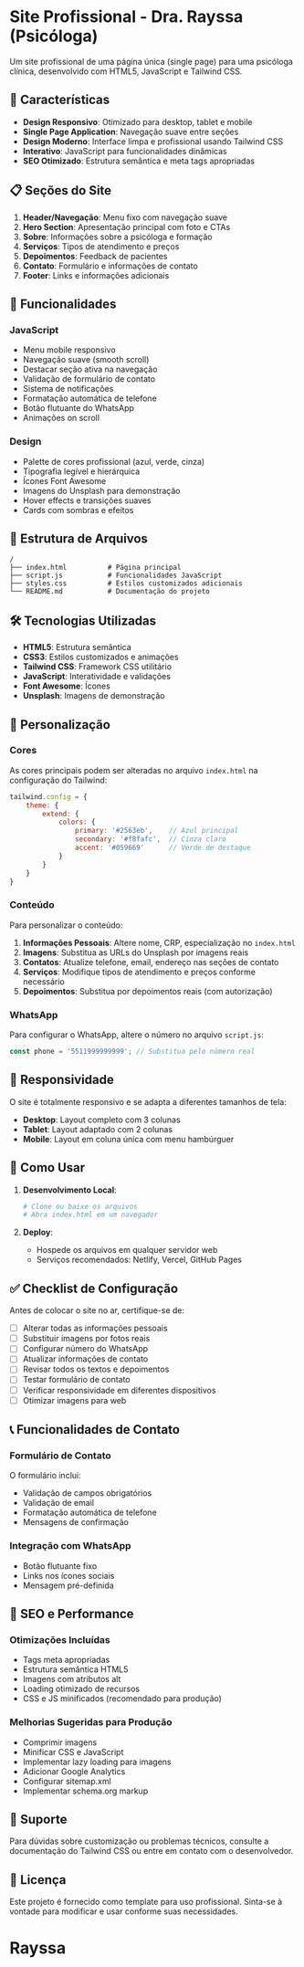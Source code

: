 # Site Profissional - Dra. Rayssa (Psicóloga)

Um site profissional de uma página única (single page) para uma psicóloga clínica, desenvolvido com HTML5, JavaScript e Tailwind CSS.

## 🎯 Características

- **Design Responsivo**: Otimizado para desktop, tablet e mobile
- **Single Page Application**: Navegação suave entre seções
- **Design Moderno**: Interface limpa e profissional usando Tailwind CSS
- **Interativo**: JavaScript para funcionalidades dinâmicas
- **SEO Otimizado**: Estrutura semântica e meta tags apropriadas

## 📋 Seções do Site

1. **Header/Navegação**: Menu fixo com navegação suave
2. **Hero Section**: Apresentação principal com foto e CTAs
3. **Sobre**: Informações sobre a psicóloga e formação
4. **Serviços**: Tipos de atendimento e preços
5. **Depoimentos**: Feedback de pacientes
6. **Contato**: Formulário e informações de contato
7. **Footer**: Links e informações adicionais

## 🚀 Funcionalidades

### JavaScript
- Menu mobile responsivo
- Navegação suave (smooth scroll)
- Destacar seção ativa na navegação
- Validação de formulário de contato
- Sistema de notificações
- Formatação automática de telefone
- Botão flutuante do WhatsApp
- Animações on scroll

### Design
- Palette de cores profissional (azul, verde, cinza)
- Tipografia legível e hierárquica
- Ícones Font Awesome
- Imagens do Unsplash para demonstração
- Hover effects e transições suaves
- Cards com sombras e efeitos

## 📁 Estrutura de Arquivos

```
/
├── index.html          # Página principal
├── script.js           # Funcionalidades JavaScript
├── styles.css          # Estilos customizados adicionais
└── README.md           # Documentação do projeto
```

## 🛠️ Tecnologias Utilizadas

- **HTML5**: Estrutura semântica
- **CSS3**: Estilos customizados e animações
- **Tailwind CSS**: Framework CSS utilitário
- **JavaScript**: Interatividade e validações
- **Font Awesome**: Ícones
- **Unsplash**: Imagens de demonstração

## 🎨 Personalização

### Cores
As cores principais podem ser alteradas no arquivo `index.html` na configuração do Tailwind:

```javascript
tailwind.config = {
    theme: {
        extend: {
            colors: {
                primary: '#2563eb',    // Azul principal
                secondary: '#f8fafc',  // Cinza claro
                accent: '#059669'      // Verde de destaque
            }
        }
    }
}
```

### Conteúdo
Para personalizar o conteúdo:

1. **Informações Pessoais**: Altere nome, CRP, especialização no `index.html`
2. **Imagens**: Substitua as URLs do Unsplash por imagens reais
3. **Contatos**: Atualize telefone, email, endereço nas seções de contato
4. **Serviços**: Modifique tipos de atendimento e preços conforme necessário
5. **Depoimentos**: Substitua por depoimentos reais (com autorização)

### WhatsApp
Para configurar o WhatsApp, altere o número no arquivo `script.js`:

```javascript
const phone = '5511999999999'; // Substitua pelo número real
```

## 📱 Responsividade

O site é totalmente responsivo e se adapta a diferentes tamanhos de tela:

- **Desktop**: Layout completo com 3 colunas
- **Tablet**: Layout adaptado com 2 colunas
- **Mobile**: Layout em coluna única com menu hambúrguer

## 🔧 Como Usar

1. **Desenvolvimento Local**:
   ```bash
   # Clone ou baixe os arquivos
   # Abra index.html em um navegador
   ```

2. **Deploy**:
   - Hospede os arquivos em qualquer servidor web
   - Serviços recomendados: Netlify, Vercel, GitHub Pages

## ✅ Checklist de Configuração

Antes de colocar o site no ar, certifique-se de:

- [ ] Alterar todas as informações pessoais
- [ ] Substituir imagens por fotos reais
- [ ] Configurar número do WhatsApp
- [ ] Atualizar informações de contato
- [ ] Revisar todos os textos e depoimentos
- [ ] Testar formulário de contato
- [ ] Verificar responsividade em diferentes dispositivos
- [ ] Otimizar imagens para web

## 📞 Funcionalidades de Contato

### Formulário de Contato
O formulário inclui:
- Validação de campos obrigatórios
- Validação de email
- Formatação automática de telefone
- Mensagens de confirmação

### Integração com WhatsApp
- Botão flutuante fixo
- Links nos ícones sociais
- Mensagem pré-definida

## 🎯 SEO e Performance

### Otimizações Incluídas
- Tags meta apropriadas
- Estrutura semântica HTML5
- Imagens com atributos alt
- Loading otimizado de recursos
- CSS e JS minificados (recomendado para produção)

### Melhorias Sugeridas para Produção
- Comprimir imagens
- Minificar CSS e JavaScript
- Implementar lazy loading para imagens
- Adicionar Google Analytics
- Configurar sitemap.xml
- Implementar schema.org markup

## 📧 Suporte

Para dúvidas sobre customização ou problemas técnicos, consulte a documentação do Tailwind CSS ou entre em contato com o desenvolvedor.

## 📄 Licença

Este projeto é fornecido como template para uso profissional. Sinta-se à vontade para modificar e usar conforme suas necessidades.
# Rayssa
